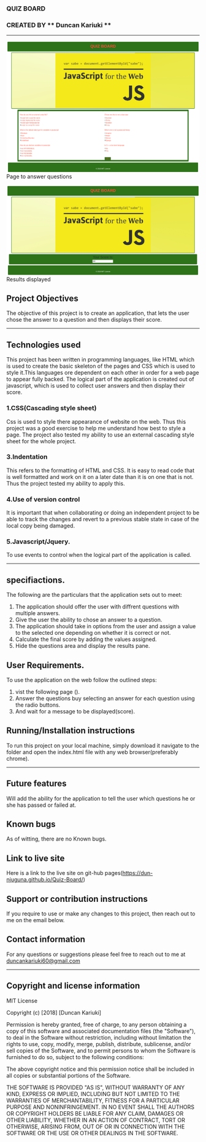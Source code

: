 ### QUIZ BOARD

### CREATED BY ** Duncan Kariuki **

--------------------------------------------------------------------------
![Questions](https://github.com/Dun-Njuguna/Quiz-Board/blob/master/img/FireShot%20Capture%203%20-%20Document%20-%20https___dun-njuguna.github.io_Quiz-Board_.png)
Page to answer questions

![Results](https://github.com/Dun-Njuguna/Quiz-Board/blob/master/img/FireShot%20Capture%204%20-%20Document%20-%20https___dun-njuguna.github.io_Quiz-Board_.png)
Results displayed
## Project Objectives

The objective of this project is to create an application, that lets the user chose the answer to a question and then displays their score.

-------------------------------------------------------


## Technologies used
This project has been written in programming languages, like HTML which is used to create the basic skeleton of the pages and CSS which is used to style it.This languages ore dependent on each other in order for a web page to appear fully backed.
The logical part of the application is created out of javascript, which is used to collect user answers and then display their score.

### 1.CSS(Cascading style sheet)
Css is used to style there appearance of website on the web. Thus this project was a good exercise to help me understand how best to style a page. The project also tested my ability to use an external cascading style sheet for the whole project.

### 3.Indentation
This refers to the formatting of HTML and CSS. It is easy to read code that is well formatted and work on it on a later date than it is on one that is not. Thus the project tested my ability to apply this.

### 4.Use of version control
It is important that when collaborating or doing an independent project to be able to track the changes and revert to a previous stable state in case of the local copy being damaged.

### 5.Javascript/Jquery.
To use events to control when the logical part of the application is called.


-----------------------------------------------------------------------
## specifiactions.
The following are the particulars that the application sets out to meet:

1. The application should offer the user with diffrent questions with multiple answers.
2. Give the user the ability to chose an answer to a question.
3. The application should take in options from the user  and assign a value to the selected one depending on whether it is correct or not.
4. Calculate the final score by adding the values assigned.
5. Hide the questions area and display the results pane.

## User Requirements.
To use the application on the web follow the outlined steps:
1. vist the following page ().
2. Answer the questions buy selecting an answer for each question using the radio buttons.
3. And wait for a message to be displayed(score).


## Running/Installation instructions
To run this project on your local machine, simply download it navigate to the folder and open the index.html file with any web browser(preferably chrome).

------------------------------------------------------------------

## Future features
Will add the ability for the application to tell the user which questions he or she has passed or failed at.

## Known bugs
As of witting, there are no Known bugs.

## Link to live site
Here is a link to the live site on git-hub pages(https://dun-njuguna.github.io/Quiz-Board/)

## Support or contribution instructions
If you require to use or make any changes to this project, then reach out to me on the email below.

## Contact information
For any questions or suggestions please feel free to reach out to me at duncankariuki60@gmail.com

---------------------------------------------------------------

## Copyright and license information

MIT License

Copyright (c) [2018] [Duncan Kariuki]

Permission is hereby granted, free of charge, to any person obtaining a copy
of this software and associated documentation files (the "Software"), to deal
in the Software without restriction, including without limitation the rights
to use, copy, modify, merge, publish, distribute, sublicense, and/or sell
copies of the Software, and to permit persons to whom the Software is
furnished to do so, subject to the following conditions:

The above copyright notice and this permission notice shall be included in all
copies or substantial portions of the Software.

THE SOFTWARE IS PROVIDED "AS IS", WITHOUT WARRANTY OF ANY KIND, EXPRESS OR
IMPLIED, INCLUDING BUT NOT LIMITED TO THE WARRANTIES OF MERCHANTABILITY,
FITNESS FOR A PARTICULAR PURPOSE AND NONINFRINGEMENT. IN NO EVENT SHALL THE
AUTHORS OR COPYRIGHT HOLDERS BE LIABLE FOR ANY CLAIM, DAMAGES OR OTHER
LIABILITY, WHETHER IN AN ACTION OF CONTRACT, TORT OR OTHERWISE, ARISING FROM,
OUT OF OR IN CONNECTION WITH THE SOFTWARE OR THE USE OR OTHER DEALINGS IN THE
SOFTWARE.

